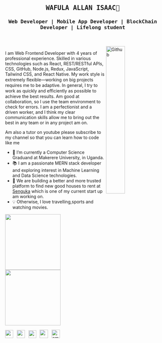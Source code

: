 <h2 align='center'><samp><strong>WAFULA ALLAN ISAAC</strong>👋</samp></h2> 
<h3 align='center'> <samp>Web Developer | Mobile App Developer  | BlockChain Developer | Lifelong student</samp></h3>
<br><br>

<img width="35%" align="right" alt="Github" src="https://user-images.githubusercontent.com/48678280/88862734-4903af80-d201-11ea-968b-9c939d88a37c.gif" />


I am Web Frontend Developer with 4 years of professional experience. Skilled in various technologies such as React, REST/RESTful APIs, CSS, GitHub, Node.js, Redux, JavaScript, Tailwind CSS, and React Native. My work style is extremely ﬂexible—working on big projects requires me to be adaptive. In general, I try to work as quickly and eﬃciently as possible to achieve the best results. Am good at collaboration, so I use the team environment to check for errors. I am a perfectionist and a driven worker, and I think my clear communication skills allow me to bring out the best in any team or in any project am on.

Am  also a tutor on youtube please subscribe to my channel so that you can learn how to code like me

- 🔭 I’m currently a  Computer Science Graduand at Makerere University, in Uganda.
- 📚 I am a passionate MERN stack developer and exploring interest in Machine Learning and Data Science technologies.
- 👯 We are building a better and more trusted platform to  find new good houses to  rent at <a href="https://ssenguka-frontend-updated.vercel.app/">Senguka</a> which  is  one of  my current start up am working on.
- 💡 Otherwise, I love travelling,sports and  watching  movies.

 <div>
  <a href="https://github.com/engWafula">
  <img height="180em"  src="https://github-readme-stats.vercel.app/api?username=engWafula&show_icons=true&theme=dracula&include_all_commits=true&count_private=true"/>
  <img height="180em"  src="https://github-readme-stats.vercel.app/api/top-langs/?username=engWafula&layout=compact&langs_count=7&theme=dracula"/>
</div>
  
<p align='left'>
 <a href="https://www.youtube.com/channel/UCW4c-96p6zaUv0KUe9KrJsQ"><img height="26" src="https://img.shields.io/badge/youtube-%230077B5.svg?&style=for-the-badge&logo=youtube&logoColor=red"></a>&nbsp;&nbsp;
<a href="https://www.linkedin.com/in/wafula-allan-8a5490204/"><img height="26" src="https://img.shields.io/badge/linkedin-%230077B5.svg?&style=for-the-badge&logo=linkedin&logoColor=white"></a>&nbsp;&nbsp;
<a href="https://twitter.com/WafulaAllanIsa1"><img height="25" src="https://img.shields.io/badge/twitter-%231DA1F2.svg?&style=for-the-badge&logo=twitter&logoColor=white"></a>&nbsp;&nbsp;
<a href="https://wafula--allan-isaac.web.app/"><img height="27" src="https://img.shields.io/badge/portfolio-%2312100E.svg?&style=for-the-badge&logo=superuser&logoColor=white" alt=""></a>&nbsp;&nbsp;
<a href="mailto:wafulaallan5@gmail.com"><img height="27" src="https://img.shields.io/badge/Email-%230077B5.svg?&style=for-the-badge&logo=gmail" alt="email address"></a>
</p>
